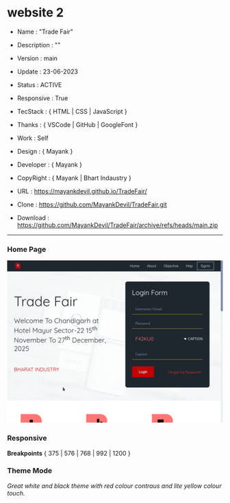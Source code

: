 # website 2

- Name : "Trade Fair"

- Description : ""

- Version : main

- Update : 23-06-2023

- Status : ACTIVE

- Responsive : True

- TecStack : { HTML | CSS | JavaScript }

- Thanks : { VSCode | GitHub | GoogleFont }

- Work : Self

- Design : { Mayank }

- Developer : { Mayank }

- CopyRight : { Mayank | Bhart Indaustry }

- URL : https://mayankdevil.github.io/TradeFair/

- Clone : https://github.com/MayankDevil/TradeFair.git

- Download : https://github.com/MayankDevil/TradeFair/archive/refs/heads/main.zip

---

### Home Page

![Alt text](./data/TradeFair.png "HomePage")

### Responsive

**Breakpoints** { 375 | 576 | 768 | 992 | 1200 }

### Theme Mode

_Great white and black theme with red colour contraus and lite yellow colour touch._


